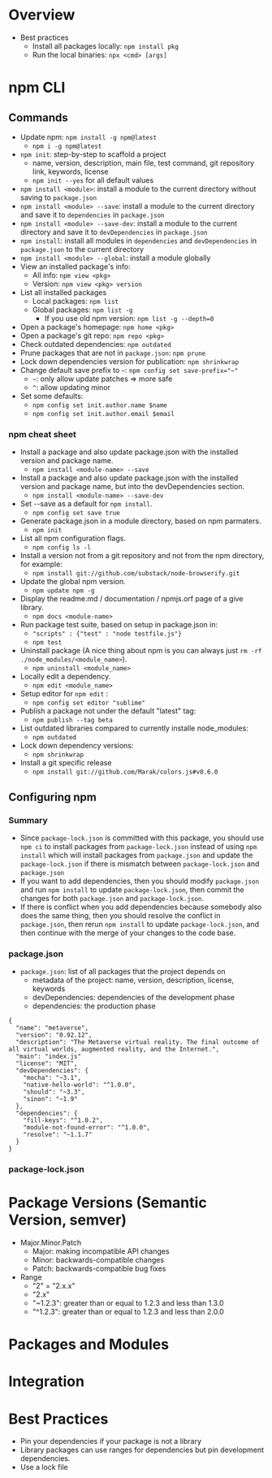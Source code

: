 # Overview

- Best practices
    + Install all packages locally: `npm install pkg`
    + Run the local binaries: `npx <cmd> [args]`

# npm CLI

## Commands

- Update npm: `npm install -g npm@latest`
    + `npm i -g npm@latest`
- `npm init`: step-by-step to scaffold a project
    + name, version, description, main file, test command, git
    repository link, keywords, license
    + `npm init --yes` for all default values
- `npm install <module>`: install a module to the current directory
  without saving to `package.json`
- `npm install <module> --save`: install a module to the current
  directory and save it to `dependencies` in `package.json`
- `npm install <module> --save-dev`: install a module to the current
  directory and save it to `devDependencies` in `package.json`
- `npm install`: install all modules in `dependencies` and
  `devDependencies` in `package.json` to the current directory
- `npm install <module> --global`: install a module globally
- View an installed package's info:
    + All info: `npm view <pkg>`
    + Version: `npm view <pkg> version`
- List all installed packages
    + Local packages: `npm list`
    + Global packages: `npm list -g`
        * If you use old npm version: `npm list -g --depth=0`
- Open a package's homepage: `npm home <pkg>`
- Open a package's git repo: `npm repo <pkg>`
- Check outdated dependencies: `npm outdated`
- Prune packages that are not in `package.json`: `npm prune`
- Lock down dependencies version for publication: `npm shrinkwrap`
- Change default save prefix to `~`: `npm config set save-prefix="~"`
    + `~`: only allow update patches => more safe
    + `^`: allow updating minor
- Set some defaults:
    + `npm config set init.author.name $name`
    + `npm config set init.author.email $email`

### npm cheat sheet

- Install a package and also update package.json with the installed
  version and package name.
    + `npm install <module-name> --save`
- Install a package and also update package.json with the installed
  version and package name, but into the devDependencies section.
    + `npm install <module-name> --save-dev`
- Set --save as a default for `npm install`.
    + `npm config set save true`
- Generate package.json in a module directory, based on npm parmaters.
    + `npm init`
- List all npm configuration flags.
    + `npm config ls -l`
- Install a version not from a git repository and not from the npm
  directory, for example:
    + `npm install git://github.com/substack/node-browserify.git`
- Update the global npm version.
    + `npm update npm -g`
- Display the readme.md / documentation / npmjs.orf page of a give library.
    + `npm docs <module-name>`
- Run package test suite, based on setup in package.json in:
    + `"scripts" : {"test" : "node testfile.js"}`
    + `npm test`
- Uninstall package (A nice thing about npm is you can always just `rm -rf ./node_modules/<module_name>`).
    + `npm uninstall <module_name>`
- Locally edit a dependency.
    + `npm edit <module_name>`
- Setup editor for `npm edit` :
    + `npm config set editor "sublime"`
- Publish a package not under the default "latest" tag:
    + `npm publish --tag beta`
- List outdated libraries compared to currently installe node_modules:
    + `npm outdated`
- Lock down dependency versions:
    + `npm shrinkwrap`
- Install a git specific release
    + `npm install git://github.com/Marak/colors.js#v0.6.0`

## Configuring npm

### Summary

- Since `package-lock.json` is committed with this package, you should
  use `npm ci` to install packages from `package-lock.json` instead of
  using `npm install` which will install packages from `package.json`
  and update the `package-lock.json` if there is mismatch between
  `package-lock.json` and `package.json`
- If you want to add dependencies, then you should modify `package.json`
  and run `npm install` to update `package-lock.json`, then commit the
  changes for both `package.json` and `package-lock.json`.
- If there is conflict when you add dependencies because somebody also
  does the same thing, then you should resolve the conflict in
  `package.json`, then rerun `npm install` to update
  `package-lock.json`, and then continue with the merge of your changes
  to the code base.

### package.json

- `package.json`: list of all packages that the project depends on
    + metadata of the project: name, version, description, license,
    keywords
    + devDependencies: dependencies of the development phase
    + dependencies: the production phase

```
{
  "name": "metaverse",
  "version": "0.92.12",
  "description": "The Metaverse virtual reality. The final outcome of all virtual worlds, augmented reality, and the Internet.",
  "main": "index.js"
  "license": "MIT",
  "devDependencies": {
    "mocha": "~3.1",
    "native-hello-world": "^1.0.0",
    "should": "~3.3",
    "sinon": "~1.9"
  },
  "dependencies": {
    "fill-keys": "^1.0.2",
    "module-not-found-error": "^1.0.0",
    "resolve": "~1.1.7"
  }
}
```

### package-lock.json


# Package Versions (Semantic Version, semver)

- Major.Minor.Patch
    + Major: making incompatible API changes
    + Minor: backwards-compatible changes
    + Patch: backwards-compatible bug fixes
- Range
    + "2" = "2.x.x"
    + "2.x"
    + "~1.2.3": greater than or equal to 1.2.3 and less than 1.3.0
    + "^1.2.3": greater than or equal to 1.2.3 and less than 2.0.0

# Packages and Modules


# Integration


# Best Practices

- Pin your dependencies if your package is not a library
- Library packages can use ranges for dependencies but pin development
  dependencies.
- Use a lock file



